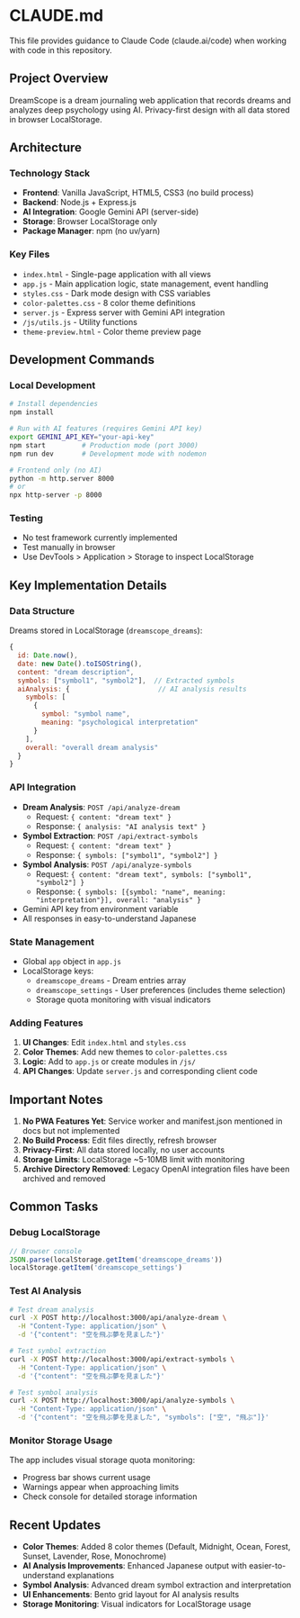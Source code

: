 # CLAUDE.md

This file provides guidance to Claude Code (claude.ai/code) when working with code in this repository.

## Project Overview

DreamScope is a dream journaling web application that records dreams and analyzes deep psychology using AI. Privacy-first design with all data stored in browser LocalStorage.

## Architecture

### Technology Stack
- **Frontend**: Vanilla JavaScript, HTML5, CSS3 (no build process)
- **Backend**: Node.js + Express.js
- **AI Integration**: Google Gemini API (server-side)
- **Storage**: Browser LocalStorage only
- **Package Manager**: npm (no uv/yarn)

### Key Files
- `index.html` - Single-page application with all views
- `app.js` - Main application logic, state management, event handling
- `styles.css` - Dark mode design with CSS variables
- `color-palettes.css` - 8 color theme definitions
- `server.js` - Express server with Gemini API integration
- `/js/utils.js` - Utility functions
- `theme-preview.html` - Color theme preview page

## Development Commands

### Local Development

```bash
# Install dependencies
npm install

# Run with AI features (requires Gemini API key)
export GEMINI_API_KEY="your-api-key"
npm start         # Production mode (port 3000)
npm run dev       # Development mode with nodemon

# Frontend only (no AI)
python -m http.server 8000
# or
npx http-server -p 8000
```

### Testing
- No test framework currently implemented
- Test manually in browser
- Use DevTools > Application > Storage to inspect LocalStorage

## Key Implementation Details

### Data Structure
Dreams stored in LocalStorage (`dreamscope_dreams`):
```javascript
{
  id: Date.now(),
  date: new Date().toISOString(),
  content: "dream description",
  symbols: ["symbol1", "symbol2"],  // Extracted symbols
  aiAnalysis: {                      // AI analysis results
    symbols: [
      {
        symbol: "symbol name",
        meaning: "psychological interpretation"
      }
    ],
    overall: "overall dream analysis"
  }
}
```

### API Integration
- **Dream Analysis**: `POST /api/analyze-dream`
  - Request: `{ content: "dream text" }`
  - Response: `{ analysis: "AI analysis text" }`
- **Symbol Extraction**: `POST /api/extract-symbols`
  - Request: `{ content: "dream text" }`
  - Response: `{ symbols: ["symbol1", "symbol2"] }`
- **Symbol Analysis**: `POST /api/analyze-symbols`
  - Request: `{ content: "dream text", symbols: ["symbol1", "symbol2"] }`
  - Response: `{ symbols: [{symbol: "name", meaning: "interpretation"}], overall: "analysis" }`
- Gemini API key from environment variable
- All responses in easy-to-understand Japanese

### State Management
- Global `app` object in `app.js`
- LocalStorage keys:
  - `dreamscope_dreams` - Dream entries array
  - `dreamscope_settings` - User preferences (includes theme selection)
  - Storage quota monitoring with visual indicators

### Adding Features
1. **UI Changes**: Edit `index.html` and `styles.css`
2. **Color Themes**: Add new themes to `color-palettes.css`
3. **Logic**: Add to `app.js` or create modules in `/js/`
4. **API Changes**: Update `server.js` and corresponding client code

## Important Notes

1. **No PWA Features Yet**: Service worker and manifest.json mentioned in docs but not implemented
2. **No Build Process**: Edit files directly, refresh browser
3. **Privacy-First**: All data stored locally, no user accounts
4. **Storage Limits**: LocalStorage ~5-10MB limit with monitoring
5. **Archive Directory Removed**: Legacy OpenAI integration files have been archived and removed

## Common Tasks

### Debug LocalStorage
```javascript
// Browser console
JSON.parse(localStorage.getItem('dreamscope_dreams'))
localStorage.getItem('dreamscope_settings')
```

### Test AI Analysis
```bash
# Test dream analysis
curl -X POST http://localhost:3000/api/analyze-dream \
  -H "Content-Type: application/json" \
  -d '{"content": "空を飛ぶ夢を見ました"}'

# Test symbol extraction
curl -X POST http://localhost:3000/api/extract-symbols \
  -H "Content-Type: application/json" \
  -d '{"content": "空を飛ぶ夢を見ました"}'

# Test symbol analysis
curl -X POST http://localhost:3000/api/analyze-symbols \
  -H "Content-Type: application/json" \
  -d '{"content": "空を飛ぶ夢を見ました", "symbols": ["空", "飛ぶ"]}'
```

### Monitor Storage Usage
The app includes visual storage quota monitoring:
- Progress bar shows current usage
- Warnings appear when approaching limits
- Check console for detailed storage information

## Recent Updates

- **Color Themes**: Added 8 color themes (Default, Midnight, Ocean, Forest, Sunset, Lavender, Rose, Monochrome)
- **AI Analysis Improvements**: Enhanced Japanese output with easier-to-understand explanations
- **Symbol Analysis**: Advanced dream symbol extraction and interpretation
- **UI Enhancements**: Bento grid layout for AI analysis results
- **Storage Monitoring**: Visual indicators for LocalStorage usage